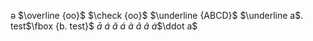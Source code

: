 ə
$\overline {oo}$
$\check {oo}$
$\underline {ABCD}$
$\underline a$. test$\fbox {b. test}$
$\bar a$
$\acute a$
$\check a$
$\acute a$
$\grave a$
$\hat a$
$\tilde a$
$\dot a$$\ddot a$

<!--stackedit_data:
eyJoaXN0b3J5IjpbMTM4NDA4NTM2MywtMjYyMDYwNjgwLC0xOD
QxNTA4MjFdfQ==
-->